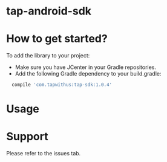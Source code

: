 # tap-android-sdk

How to get started?
==================
To add the library to your project:
- Make sure you have JCenter in your Gradle repositories.
- Add the following Gradle dependency to your build.gradle:
```Groovy
  compile 'com.tapwithus:tap-sdk:1.0.4'
```

Usage
==================


Support
===========
Please refer to the issues tab.
